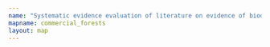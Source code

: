 ```yaml
---
name: "Systematic evidence evaluation of literature on evidence of biodiversity in UK commercial forests"
mapname: commercial_forests
layout: map
---
```

